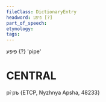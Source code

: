```yaml
---
fileClass: DictionaryEntry
headword: פּיפּע [?]
part_of_speech: 
etymology: 
tags: 
---
```

פּיפּע {?}
'pipe'

CENTRAL
========

píˑpъ {ETCP, Nyzhnya Apsha, 48233}
